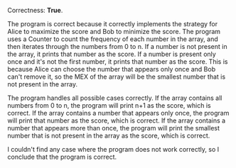 Correctness: **True**.

The program is correct because it correctly implements the strategy for Alice to maximize the score and Bob to minimize the score. The program uses a Counter to count the frequency of each number in the array, and then iterates through the numbers from 0 to n. If a number is not present in the array, it prints that number as the score. If a number is present only once and it's not the first number, it prints that number as the score. This is because Alice can choose the number that appears only once and Bob can't remove it, so the MEX of the array will be the smallest number that is not present in the array.

The program handles all possible cases correctly. If the array contains all numbers from 0 to n, the program will print n+1 as the score, which is correct. If the array contains a number that appears only once, the program will print that number as the score, which is correct. If the array contains a number that appears more than once, the program will print the smallest number that is not present in the array as the score, which is correct.

I couldn't find any case where the program does not work correctly, so I conclude that the program is correct.
